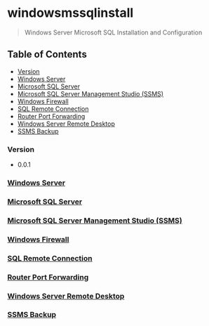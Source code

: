 # windowsmssqlinstall
> Windows Server Microsoft SQL Installation and Configuration

## Table of Contents
* [Version](#version)
* [Windows Server](#windows-server)
* [Microsoft SQL Server](#microsoft-sql-server)
* [Microsoft SQL Server Management Studio (SSMS)](#microsoft-sql-server-management-studio-(ssms))
* [Windows Firewall](#windows-firewall)
* [SQL Remote Connection](#sql-remote-connection)
* [Router Port Forwarding](#router-port-forwarding)
* [Windows Server Remote Desktop](#windows-server-remote-desktop)
* [SSMS Backup](#ssms-backup)

### Version
* 0.0.1

### [Windows Server](https://github.com/Cuates/windowsmssqlinstall/tree/master/windowsserver)

### [Microsoft SQL Server](https://github.com/Cuates/windowsmssqlinstall/tree/master/mssqlcheckinstall)

### [Microsoft SQL Server Management Studio (SSMS)](https://github.com/Cuates/windowsmssqlinstall/tree/master/ssmsinstallcheck)

### [Windows Firewall](https://github.com/Cuates/windowsmssqlinstall/tree/master/windowsfirewall)

### [SQL Remote Connection](https://github.com/Cuates/windowsmssqlinstall/tree/master/sqlremoteconnect)

### [Router Port Forwarding](https://github.com/Cuates/windowsmssqlinstall/tree/master/routerportforward)

### [Windows Server Remote Desktop](https://github.com/Cuates/windowsmssqlinstall/tree/master/windowsremotedesktop)

### [SSMS Backup](https://github.com/Cuates/windowsmssqlinstall/tree/master/ssmsbackup)
